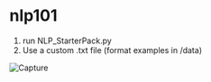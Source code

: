 # nlp101

1. run NLP_StarterPack.py
2. Use a custom .txt file (format examples in /data)

![Capture](https://user-images.githubusercontent.com/59322298/99158870-347bf200-26e0-11eb-8494-bdb1a11b7860.PNG)
